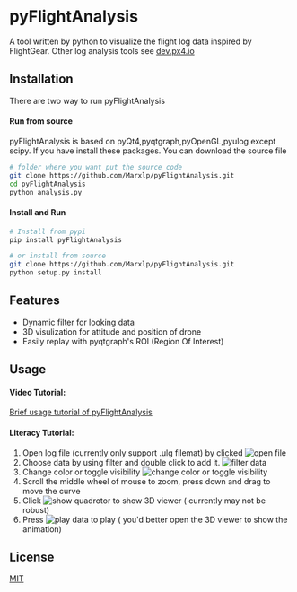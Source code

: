 pyFlightAnalysis
================

A tool written by python to visualize the flight log data inspired by FlightGear. Other log analysis tools see [dev.px4.io](https://dev.px4.io/advanced-ulog-file-format.html)

Installation
------------

There are two way to run pyFlightAnalysis

#### Run from source 
pyFlightAnalysis is based on pyQt4,pyqtgraph,pyOpenGL,pyulog except scipy. If you have install these packages. You can download the source file 
```bash
# folder where you want put the source code
git clone https://github.com/Marxlp/pyFlightAnalysis.git
cd pyFlightAnalysis
python analysis.py
```

#### Install and Run
```bash
# Install from pypi
pip install pyFlightAnalysis

# or install from source
git clone https://github.com/Marxlp/pyFlightAnalysis.git
python setup.py install
```

Features
--------
* Dynamic filter for looking data
* 3D visulization for attitude and position of drone
* Easily replay with pyqtgraph's ROI (Region Of Interest)

Usage
-----

#### Video Tutorial:
[Brief usage tutorial of pyFlightAnalysis](https://youtu.be/g05gXfujbFY)

#### Literacy Tutorial:
1. Open log file (currently only support .ulg filemat) by clicked ![open file][open_file]
2. Choose data by using filter and double click to add it.
  ![filter data][filter_data]
3. Change color or toggle visibility 
  ![change color or toggle visibility][modify_graph]
4. Scroll the middle wheel of mouse to zoom, press down and drag to move the curve 
5. Click ![show quadrotor][show_quadrotor] to show 3D viewer ( currently may not be robust) 
6. Press ![play data][play_data] to play ( you'd better open the 3D viewer to show the animation)
 
License
-------
[MIT](https://github.com/Marxlp/pyFlightAnalysis/LICENSE)

[open_file]: https://github.com/Marxlp/pyFlightAnalysis/blob/master/images/open_file.png
[filter_data]: https://github.com/Marxlp/pyFlightAnalysis/blob/master/images/filter_data.gif
[modify_graph]: https://github.com/Marxlp/pyFlightAnalysis/blob/master/images/modify_graph.png
[show_quadrotor]:https://github.com/Marxlp/pyFlightAnalysis/blob/master/images/show_quadrotor.png
[play_data]:https://github.com/Marxlp/pyFlightAnalysis/blob/master/images/play_data.jpg

